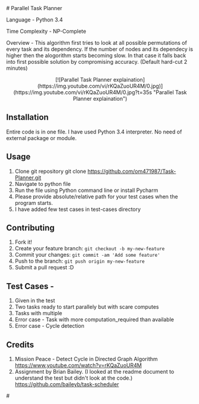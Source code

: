 <snippet>
  <content>
# Parallel Task Planner

 Language  - Python 3.4
 
 Time Complexity - NP-Complete

Overview - This algorithm first tries to look at all possible permutations of every task and its dependency. If the number of nodes and its dependecy is higher then the alogorithm starts becoming slow. In that case it falls back into first possible solution by compromising accuracy. (Default hard-cut 2 minutes)

<p align="center">
        [![Parallel Task Planner explaination](https://img.youtube.com/vi/rKQaZuoUR4M/0.jpg)](https://img.youtube.com/vi/rKQaZuoUR4M/0.jpg?t=35s "Parallel Task Planner explaination")
</p>


## Installation
Entire code is in one file. I have used Python 3.4 interpreter. No need of external package or module.

## Usage
1. Clone git repository   git clone https://github.com/om471987/Task-Planner.git
2. Navigate to python file
3. Run the file using Python command line or install Pycharm
4. Please provide absolute/relative path for your test cases when the program starts.
5. I have added few test cases in test-cases directory

## Contributing
1. Fork it!
2. Create your feature branch: `git checkout -b my-new-feature`
3. Commit your changes: `git commit -am 'Add some feature'`
4. Push to the branch: `git push origin my-new-feature`
5. Submit a pull request :D

## Test Cases -
1. Given in the test
2. Two tasks ready to start parallely but with scare computes
3. Tasks with multiple
4. Error case - Task with more computation_required than available
5. Error case - Cycle detection

## Credits
 1. Mission Peace - Detect Cycle in Directed Graph Algorithm
            https://www.youtube.com/watch?v=rKQaZuoUR4M
 2. Assignment by Brian Bailey. (I looked at the readme document to understand the test but didn't look at the code.)
            https://github.com/baileyb/task-scheduler
</content>
</snippet>
# 
